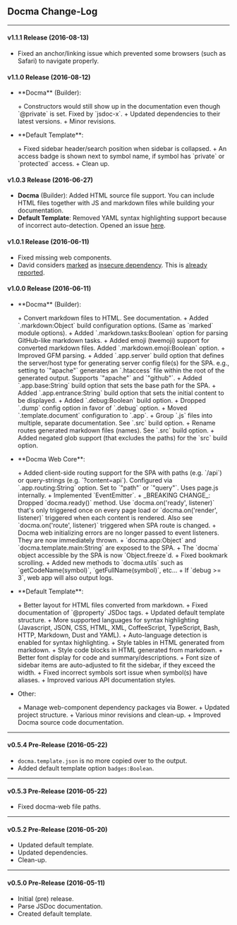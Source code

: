 ## Docma Change-Log
---

#### **v1.1.1** Release (2016-08-13)

- Fixed an anchor/linking issue which prevented some browsers (such as Safari) to navigate properly.

#### **v1.1.0** Release (2016-08-12)

- <p>**Docma** (Builder):</p>
    + Constructors would still show up in the documentation even though `@private` is set. Fixed by `jsdoc-x`.
    + Updated dependencies to their latest versions.
    + Minor revisions.

- <p>**Default Template**:</p>
    + Fixed sidebar header/search position when sidebar is collapsed.
    + An access badge is shown next to symbol name, if symbol has `private` or `protected` access.
    + Clean up.

#### **v1.0.3** Release (2016-06-27)

- **Docma** (Builder): Added HTML source file support. You can include HTML files together with JS and markdown files while building your documentation.
- **Default Template**: Removed YAML syntax highlighting support because of incorrect auto-detection. Opened an issue [here](https://github.com/isagalaev/highlight.js/issues/1213).

#### **v1.0.1** Release (2016-06-11)

- Fixed missing web components.
- David considers [marked][marked] as [insecure dependency][docma-david]. This is [already](https://nodesecurity.io/advisories/marked_content-injection) [reported](https://github.com/chjj/marked/pull/592).

#### **v1.0.0** Release (2016-06-11)

- <p>**Docma** (Builder):</p>
    + Convert markdown files to HTML. See documentation.
    + Added `.markdown:Object` build configuration options. (Same as `marked` module options).
    + Added `.markdown.tasks:Boolean` option for parsing GitHub-like markdown tasks.
    + Added emoji (twemoji) support for converted markdown files. Added `.markdown.emoji:Boolean` option.
    + Improved GFM parsing.  
    + Added `.app.server` build option that defines the server/host type for generating server config file(s) for the SPA. e.g., setting to `"apache"` generates an `.htaccess` file within the root of the generated output. Supports `"apache"` and `"github"`.
    + Added `.app.base:String` build option that sets the base path for the SPA.
    + Added `.app.entrance:String` build option that sets the initial content to be displayed.
    + Added `.debug:Boolean` build option.
    + Dropped `.dump` config option in favor of `.debug` option.
    + Moved `.template.document` configuration to `.app`.
    + Group `.js` files into multiple, separate documentation. See `.src` build option.
    + Rename routes generated markdown files (names). See `.src` build option.
    + Added negated glob support (that excludes the paths) for the `src` build option.

- <p>**Docma Web Core**:</p>
    + Added client-side routing support for the SPA with paths (e.g. `/api`) or query-strings (e.g. `?content=api`). Configured via `.app.routing:String` option. Set to `"path"` or `"query"`. Uses page.js internally.
    + Implemented `EventEmitter`.
    + _BREAKING CHANGE_: Dropped `docma.ready()` method. Use `docma.on('ready', listener)` that's only triggered once on every page load or `docma.on('render', listener)` triggered when each content is rendered. Also see `docma.on('route', listener)` triggered when SPA route is changed.
    + Docma web initializing errors are no longer passed to event listeners. They are now immediately thrown.
    + `docma.app:Object` and `docma.template.main:String` are exposed to the SPA.
    + The `docma` object accessible by the SPA is now `Object.freeze`d.
    + Fixed bookmark scrolling.
    + Added new methods to `docma.utils` such as `getCodeName(symbol)`, `getFullName(symbol)`, etc...
    + If `debug >= 3`, web app will also output logs.

- <p>**Default Template**:</p>
    + Better layout for HTML files converted from markdown.
    + Fixed documentation of `@property` JSDoc tags.
    + Updated default template structure.
    + More supported languages for syntax highlighting (Javascript, JSON, CSS, HTML, XML, CoffeeScript, TypeScript, Bash, HTTP, Markdown, Dust and YAML).
    + Auto-language detection is enabled for syntax highlighting.
    + Style tables in HTML generated from markdown.
    + Style code blocks in HTML generated from markdown.
    + Better font display for code and summary/descriptions.
    + Font size of sidebar items are auto-adjusted to fit the sidebar, if they exceed the width.
    + Fixed incorrect symbols sort issue when symbol(s) have aliases.
    + Improved various API documentation styles.

- <p>Other:</p>
    + Manage web-component dependency packages via Bower.
    + Updated project structure.
    + Various minor revisions and clean-up.
    + Improved Docma source code documentation.

---

#### **v0.5.4** Pre-Release (2016-05-22)

- `docma.template.json` is no more copied over to the output.
- Added default template option `badges:Boolean`.

---

#### **v0.5.3** Pre-Release (2016-05-22)

- Fixed docma-web file paths.

---

#### **v0.5.2** Pre-Release (2016-05-20)

- Updated default template.
- Updated dependencies.
- Clean-up.

---

#### **v0.5.0** Pre-Release (2016-05-11)

- Initial (pre) release.
- Parse JSDoc documentation.
- Created default template.

[marked]:https://github.com/chjj/marked
[docma-david]:https://david-dm.org/onury/docma
